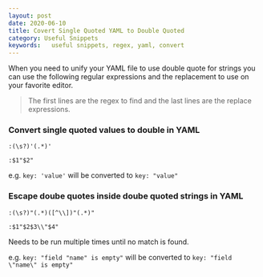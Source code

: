 ```yaml
---
layout: post
date: 2020-06-10
title: Covert Single Quoted YAML to Double Quoted
category: Useful Snippets
keywords:	useful snippets, regex, yaml, convert
---
```


When you need to unify your YAML file to use double quote for strings you can use the following regular expressions and the replacement to use on your favorite editor.

<!--more-->

> The first lines are the regex to find and the last lines are the replace expressions.

### Convert single quoted values to double in YAML

```
:(\s?)'(.*)'

:$1"$2"
```

e.g. `key: 'value'` will be converted to `key: "value"`

### Escape doube quotes inside doube quoted strings in YAML

```
:(\s?)"(.*)([^\\])"(.*)"

:$1"$2$3\\"$4"
```

Needs to be run multiple times until no match is found.

e.g. `key: "field "name" is empty"` will be converted to `key: "field \"name\" is empty"`
